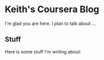 # Keith's Coursera Blog

I'm glad you are here. I plan to talk about ...

## Stuff

Here is some stuff I'm writing about:

